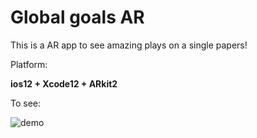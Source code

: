# Global goals AR 

This is a AR app to see amazing plays on a single papers!

Platform:

**ios12 + Xcode12 + ARkit2**

To see:

![demo](/Users/qqh/Developer/Project/iOSProject/GlobalGoalsAR/demo.gif)